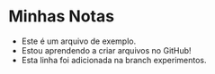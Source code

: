 # Minhas Notas

- Este é um arquivo de exemplo.
- Estou aprendendo a criar arquivos no GitHub!
- Esta linha foi adicionada na branch experimentos.
